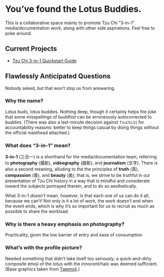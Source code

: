# You’ve found the Lotus Buddies.

This is a collaborative space mainly to promote Tzu Chi “3-in-1” media/documentation work, along with other side aspirations. Feel free to poke around.




## Current Projects

* [Tzu Chi 3-in-1 Quickstart Guide](https://github.com/LotusBuddies/31QuickGuide)

<!-- Invisible Ink :)

* Saving for bamboo bank
* More compassionate eating

-->


## Flawlessly Anticipated Questions
Nobody asked, but that won’t stop us from answering.


### Why the name?

Lotus buds, lotus buddies. Nothing deep, though it certainly helps the joke that some misspellings of _buddhist_ can be erroneously autocorrected to _buddies_. (There was also a last-minute decision against `TzuChi31` for accountability reasons: better to keep things casual by doing things without the official masthead attached.)


### What does “3-in-1” mean?

**3-in-1** (三合一) is a shorthand for the media/documentation team, referring to **photography** (攝影), **videography** (錄影), and **journalism** (文字).  There is also a second meaning, alluding to the the principles of **truth** (真), **compassion** (善), and **beauty** (美); that is, we strive to be truthful in our presentation of Tzu Chi history in a way that is mindful and considerate toward the subjects portrayed therein, and to do so aesthetically.

What 3-in-1 _doesn’t_ mean, however, is that each one of us can do it all, because we can’t! Not only is it a lot of work, the work doesn’t end when the event ends, which is why it’s so important for us to recruit as much as possible to share the workload.


### Why is there a heavy emphasis on photography?

Practicality, given the low barrier of entry and ease of consumption.


### What’s with the profile picture?

Needed something that didn’t take itself too seriously; a quick-and-dirty composite emoji of the lotus with the innocent/halo was deemed sufficient. (Base graphics taken from [Twemoji](https://twemoji.twitter.com/).)


